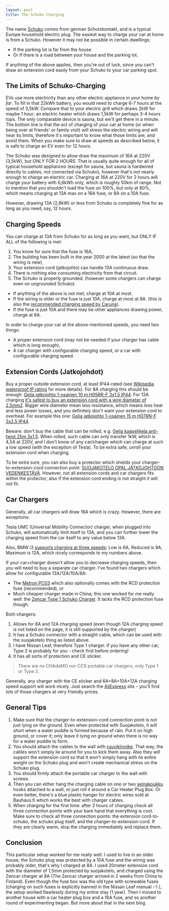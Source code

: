 ```yaml
---
layout: post
title: The Schuko Charging
---
```


The name [Schuko](https://en.wikipedia.org/wiki/Schuko) comes from german Schutzkontakt, and is a typical Europe household electric
plug. The easiest way to charge your car at home is from a Schuko. However it may not be possible
in certain dwellings:

* If the parking lot is far from the house
* Or if there is a road between your house and the parking lot.

If anything of the above applies, then you're out of luck, since you can't draw an extension cord easily from your Schuko
to your car parking spot.

## The Limits of Schuko-Charging

EVs use more electricity than any other electric appliance in your home *by far*. To fill in that 22kWh battery,
you would need to charge 6-7 hours at the speed of 3,5kW. Compare that to your electric grill which draws 2kW for maybe 1 hour;
an electric heater which draws 1,5kW for perhaps 3-4 hours tops. The only comparable device is sauna, but we'll get there in a minute.
The bottom line is that the act of charging of your car at home (or when being over at friends' or family visit) will stress the
electric wiring and will near its limits, therefore it's important to know what those limits are, and avoid them.
When you make sure to draw at speeds as described below, it is safe to charge an EV even for 12 hours.

The Schuko was designed to allow draw the maximum of 16A at 220V (3,5kW), but *ONLY FOR 2 HOURS*. That is usually quite enough for all
of typical household appliances (except for sauna, but sauna is hardwired directly to cables, not connected via Schuko),
however that's not nearly enough to charge an electric car. Charging at 16A at 220V for 2 hours will charge your
battery with 6,6kWh only, which is roughly 50km of range. Not to mention that you shouldn't load the fuse on 100%,
but only at 80%, which means charging at 13A max on a 16A fuse, or 8A on a 10A fuse.

However, drawing 13A (2,8kW) or less from Schuko is completely fine for as long as you need, say, 12 hours.

## Charging Speeds

You can charge at 13A from Schuko for as long as you want, but ONLY IF ALL of the following is met:

1. You know for sure that the fuse is 16A,
2. The building has been built in the year 2000 at the latest (so that the wiring is new),
3. Your extension cord (jatkojohto) can handle 13A continuous draw.
4. There is nothing else consuming electricity from that circuit.
5. The Schuko is properly grounded. (however some chargers can charge even on ungrounded Schuko).

* If anything of the above is not met, charge at 10A at most.
* If the wiring is older or the fuse is just 10A, charge at most at 8A.
  (this is also the [recommended charging speed by Caruna](https://www.caruna.fi/palvelut/omat-sahkoasiat/sahkoauton-lataus)).
* If the fuse is just 10A and there may be other appliances drawing power, charge at 6A.

In order to charge your car at the above-mentioned speeds, you need two things:

* A proper extension cord (may not be needed if your charger has cable which is long enough),
* A car charger with configurable charging speed, or a car with configurable charging speed.

## Extension Cords (Jatkojohdot)

Buy a proper outside extension cord, at least IP44-rated (see [Wikipedia waterproof IP rating](https://en.wikipedia.org/wiki/IP_Code)
for more details). For 8A charging this should be enough:
[Gelia jatkojohto 1-osainen 10 m H05RR-F 3x1.5 IP44](https://www.kodinterra.fi/fi/terra/gelia-jatkojohto-1-osainen-10-m-h05rr-f-3x15-ip44-punainen).
For 13A charging [it's safest to buy an extension cord with a wire diameter of 2.5mm2](https://www.mybuilder.com/questions/v/6723/13a-socket-fed-from-15mm-twin-and-earth-cable).
Bigger wire diameter mean
less resistance, which means less heat and less power losses, and you definitely don't want your extension cord to overheat.
For example this one: [Gelia jatkojohto 1-osainen 15 m H07RN-F 3x2.5 IP44](https://www.kodinterra.fi/fi/terra/gelia-jatkojohto-1-osainen-15-m-h07rn-f-3x25-ip44).

Beware: don't buy the cable that can be rolled, e.g. [Gelia kaapelikela anti-twist 25m 3x1,5](https://www.kodinterra.fi/fi/terra/gelia-kaapelikela-anti-twist-25m-3x15).
When rolled, such cable can only transfer 1kW, which is 4,5A at 220V, and I don't know of any car/charger which can charge at such a low speed (with the exception of Tesla).
To be extra safe, unroll your extension cord when charging.

To be extra sure, you can also buy a protector which shields your charger-to-extension-cord connection point:
[SUOJAKOTELO OPAL JATKOJOHTOON VEDENKESTÄVÄ](https://www.k-rauta.fi/rautakauppa/s%C3%A4hk%C3%B6--valaistus-ja-turvallisuus/sahkotarvikkeet/jatkojohdot-ja-kelat/suojakotelo-opal-jatkojohtoon-vedenkest%C3%A4v%C3%A4-5306926).
However, not all extension cords and car chargers fits within the protector; also if the extension cord ending is not straight it will not fit.

## Car Chargers

Generally, all car chargers will draw 16A which is crazy. However, there are exceptions:

Tesla UMC (Universal Mobility Connector) charger, when plugged into Schuko, will automatically limit itself to 13A,
and you can further lower the charging speed from the car itself to any value below 13A.

Also, BMW i3 [supports charging at three speeds](https://bmwi3owner.com/2014/02/charger/): Low is 6A, Reduced is 9A, Maximum is 12A, which nicely corresponds
to my numbers above.

If your car+charger doesn't allow you to decrease charging speeds,
then you will need to buy a separate car charger. I've found two chargers which allow for configurable 13A/12A/10A/8A:

* The [Metron PC03](https://eauto.si/metron-shop/product/type2-schuko-cee-16a-1-phase/) which also optionally comes with the RCD protection fuse (recommended), or
* Much cheaper charger made in China; this one worked for me really well: the [Zencar Type 1 Schuko Charger](https://www.aliexpress.com/item/32807932284.html). It lacks the RCD protection fuse though.

Both chargers:

1. Allows for 8A and 12A charging speed (even though 12A charging speed is not listed on the page, it is still supported by the charger)
2. It has a Schuko connector with a straight cable, which can be used with the suojakotelo thing as listed above.
3. I have Nissan Leaf, therefore Type 1 charger. If you have any other car, Type 2 is probably for you - check first before ordering!
4. It has all sorts of protection and CE sticker.

> There are no CHAdeMO nor CCS portable car chargers, only Type 1 or Type 2.

Generally, any charger with the CE sticker and 6A+8A+10A+12A charging speed support will work nicely. Just search the [AliExpress](https://www.aliexpress.com)
site - you'll find lots of those chargers at very friendly prices.

## General Tips

1. Make sure that the charger-to-extension-cord connection point is not just lying on the ground.
   Even when protected with Suojakotelo, it will short when a water puddle is formed because of rain. Put it on high ground, or cover it;
   only leave it lying on ground when there is no way for a water puddle to form.
2. You should attach the cables to the wall with [ruuvikiinnike](https://www.k-rauta.fi/etsi?query=ruuvikiinnike). That way,
  the cables won't simply lie around for you to kick them away. Also they will support the extension cord so that it won't simply hang with its entire weight on the Schuko
  plug and won't create mechanical stress on the Schuko plug.
3. You should firmly attach the portable car charger to the wall with screws.
4. Then you can either hang the charging cable on one or two [seinakoukku](https://www.biltema.fi/tyokalut/tyokalujen-sailyttaminen/tyokalupitimet/seinakoukku-2000023075)
   hooks attached to a wall, or just roll it around a Car Heater Plug Box.
   Or even better, there's a blue plastic hanger for electric wires sold at Bauhaus.fi
   which works the best with charger cables.
5. When charging for the first time: after 2 hours of charging check all three connection points with your bare hand that everything is cool.
   Make sure to check all three connection points: the extension cord-to-schuko, the schuko plug itself, and the charger-to-extension-cord.
   If they are clearly warm, stop the charging immediately and replace them.

## Conclusion

This particular setup worked for me really well. I used to live in an older house; the Schuko plug was protected by a 10A fuse and the wiring was
probably older, that's why I charged at 8A. I used 20meter extension cord with the diameter of 1,5mm protected by suojakotelo, and charged using the Zencar
charger at 8A (The Zencar charger arrived in 2 weeks from China to Finland). Even though the fuse box was the old type with
screwable fuses (charging on such fuses is explicitly banned in the Nissan Leaf manual :-) ), the setup worked flawlessly during my entire stay (1 year).
Then I moved to another house with a car heater plug box and a 16A fuse, and so another round of experimenting began.
But more about that in the next blog.

